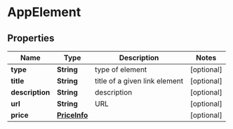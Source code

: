 

# AppElement


## Properties

| Name | Type | Description | Notes |
|------------ | ------------- | ------------- | -------------|
|**type** | **String** | type of element |  [optional] |
|**title** | **String** | title of a given link element |  [optional] |
|**description** | **String** | description |  [optional] |
|**url** | **String** | URL |  [optional] |
|**price** | [**PriceInfo**](PriceInfo.md) |  |  [optional] |



